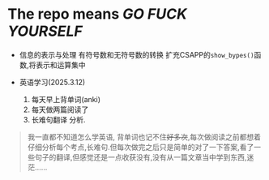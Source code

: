 # The repo means *GO FUCK YOURSELF*

- 信息的表示与处理
    有符号数和无符号数的转换
    扩充CSAPP的`show_bypes()`函数,将表示和运算集中

- 英语学习(2025.3.12)
    1. 每天早上背单词(anki)
    2. 每天做两篇阅读了
    3. 长难句翻译 分析.
> 我一直都不知道怎么学英语, 背单词也记不住~~好多次~~,每次做阅读之前都想着仔细分析每个考点,长难句.但每次做完之后只是简单的对了一下答案,看了一些句子的翻译,但感觉还是一点收获没有,没有从一篇文章当中学到东西,迷茫......
